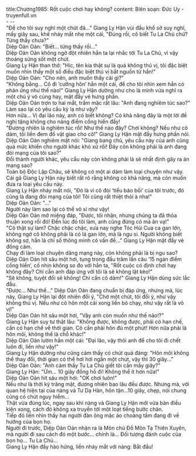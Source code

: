 title:Chương1985: Rốt cuộc chơi hay không?
content:
Biên soạn: Đức Uy - truyenfull.vn<br>- --<br>"Để cho tôi suy nghĩ một chút đã..." Giang Ly Hận vùi đầu khổ sở suy nghĩ, mấy giây sau, khẽ nháy mắt nhẹ một cái, "Đúng rồi, cô biết Tu La Chủ chứ? Từng thấy chưa?"<br>Diệp Oản Oản: "Biết... từng thấy rồi..."<br>Diệp Oản Oản không ngờ đột nhiên hắn ta lại nhắc tới Tu La Chủ, vì vậy thoáng sửng sốt một chút.<br>Giang Ly Hận than thở: "Hic, tên kia thật sự là quá không thú vị, tôi đặc biệt muốn nhìn thấy một số điều đặc biệt thú vị bắt nguồn từ hắn!"<br>Diệp Oản Oản: "Cho nên, anh muốn thấy cái gì?"<br>"Không bằng... Cô đi ‘cưỡng hôn’ hắn một cái, để cho tôi nhìn xem hắn có phản ứng như thế nào!" Giang Ly Hận dường như cho là mình vừa nghĩ ra một chủ ý vô cùng hay, mặt đầy vẻ hưng phấn.<br>Diệp Oản Oản trợn to hai mắt, trầm mặc rất lâu: "Anh đang nghiêm túc sao?"<br>Làm sao lại có yêu cầu kỳ lạ như vậy?<br>Hơn nữa... Vị đại lão này, anh có biết không? Có khả năng đây là một lời đề nghị tặng không cho nàng điểm cống hiến đấy!<br>"Đương nhiên là nghiêm túc rồi! Như thế nào đây? Chơi không? Nếu như cô dám, tôi liền đem đồ vật giao cho cô!" Giang Ly Hận mặt đầy hưng phấn nói.<br>Diệp Oản Oản nghiêm mặt nói: "Giang bang chủ, yêu cầu này của anh cũng quá mức khiến cho người khác khó xử rồi! Đây còn không phải là anh đang đòi mạng của tôi sao?"<br>Đổi thành người khác, yêu cầu này còn không phải là sẽ nhất định gây ra án mạng sao?<br>Toàn bộ Độc Lập Châu, sẽ không có một ai dám làm loại chuyện như vậy. Cái gã Giang Ly Hận này biết rất rõ rằng không có khả năng, mà còn muốn đưa ra loại yêu cầu này.<br>Giang Ly Hận nháy mắt nói, "Đó là vì cô đòi ‘tiểu bảo bối’ của tôi trước, đó cũng là đang đòi mạng của tôi! Tôi cũng rất thiệt thòi à nha!"<br>Diệp Oản Oản: "..."<br>Người này làm sao lại có thể vô sỉ như vậy!<br>Diệp Oản Oản mở miệng đáp, "Được, tôi nhận, nhưng chúng ta đã thỏa thuận xong rồi đó! Đến lúc đó tôi làm, anh cũng đừng có mà ăn vạ!"<br>"Cô thật sự làm? Chậc chậc chậc, xưa nay nghe Tóc Húi Cua ca gan lớn, không ngờ cô không phải là có lá gan lớn, mà là ngu si. Người không biết không sợ, hẳn là chỉ số thông minh có vấn đề..." Giang Ly Hận mặt đầy vẻ đồng cảm.<br>Chạy đi làm loại chuyện dâng mạng này, còn không phải là bị ngu sao?<br>Diệp Oản Oản hít sâu một hơi, tụng trong đầu trăm lần câu ‘15 ngàn điểm cống hiến’, cố nhịn không so đo với hắn ta, "Rốt cuộc có định chơi hay không đây? Chỉ cần anh đáp ứng với tôi là sẽ không lật kèo!"<br>"Sẽ không, tuyệt đối sẽ không! Chỉ cần cô dám!" Giang Ly Hận dùng sức lắc đầu.<br>"Được... Như thế..." Diệp Oản Oản đang chuẩn bị đáp ứng, nhưng mà, lúc này, Giang Ly Hận lại đột nhiên đổi ý, "Chờ một chút, tôi đổi ý, như vậy không thú vị. Nếu như cô hôn một cái xong liền bỏ chạy, như vậy rất là vô vị!"<br>Diệp Oản Oản hít sâu một hơi, "Vậy anh còn muốn như thế nào!?"<br>Giang Ly Hận suy tư thật lâu: "Không được, không được, phải có hạn chế, cần có hạn chế về thời gian. Cô cần phải hôn đủ một phút! Hơn nữa phải là hôn môi, không thể là chỗ khác!"<br>Diệp Oản Oản lườm hắn một cái: "Đại lão, vậy thôi anh để cho tôi đi chết luôn đi, liền như vậy!"<br>Giang Ly Hận dường như cũng cảm thấy có chút quá đáng: "Hôn môi không thể thay đổi, thời gian có thể hơi hơi ngắn một chút, vậy thì 30 giây..."<br>Diệp Oản Oản: "Anh cảm thấy Tu La Chủ giết tôi cần mấy giây?"<br>Giang Ly Hận: "Ừm... 10 giây đồng hồ đi! Không thể ít hơn nữa!"<br>Diệp Oản Oản hít sâu một hơi: "OK chơi luôn!"<br>Nếu như là thời kỳ trăng mật, đương nhiên bao lâu đều được. Nhưng mà, với quan hệ hiện tại của nàng và Tư Dạ Hàn, hôn tận...10 giây, chẹp, nói chung cũng có chút nguy hiểm...<br>Thật vừa đúng lúc, ngay sau khi nàng và Giang Ly Hận mới vừa bàn điều kiện xong, cách đó không xa truyền tới một loạt tiếng bước chân.<br>Tiếp đó liền nhìn thấy hai người đàn ông mặc áo choàng tắm đang đi về hướng của bọn họ.<br>Người đi trước, Diệp Oản Oản nhận ra là Môn chủ Đồ Môn Tạ Thiên Xuyên, mà người đi sau cách đó một bước... chính là... Đối tượng đánh cuộc của bọn họ... Tu La Chủ...<br>Giang Ly Hận đầy hào hứng, liền nháy mắt với nàng: Bắt đầu!